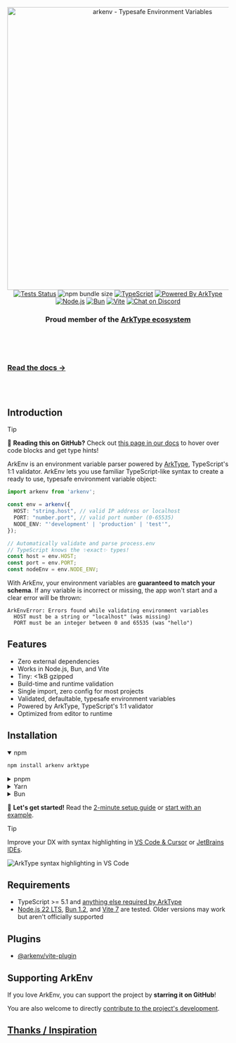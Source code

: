 <p align="center">
  <a href="https://arkenv.js.org">
    <img alt="arkenv - Typesafe Environment Variables" src="https://og.tailgraph.com/og?titleFontFamily=JetBrains+Mono&textFontFamily=Inter&title=ArkEnv&titleTailwind=text-[%23e9eef9]%20font-bold%20relative%20decoration-%5Brgb(180,215,255)%5D%20decoration-wavy%20decoration-[5px]%20underline%20underline-offset-[16px]%20text-5xl%20mb-8&text=Typesafe%20environment%20variables%20powered%20by%20ArkType&textTailwind=text-[%238b9dc1]%20text-3xl&bgTailwind=bg-gradient-to-b%20from-[%23061a3a]%20to-black" width="645px">
  </a>
  <br />
  <a href="https://github.com/yamcodes/arkenv/actions/workflows/tests.yml?query=branch%3Amain"><img alt="Tests Status" src="https://github.com/yamcodes/arkenv/actions/workflows/tests.yml/badge.svg?event=push&branch=main"></a>
  <img alt="npm bundle size" src="https://img.shields.io/bundlephobia/minzip/arkenv">
  <a href="https://www.typescriptlang.org/"><img alt="TypeScript" src="https://img.shields.io/badge/TypeScript-3178C6?style=flat&logo=typescript&logoColor=white"></a>
  <a href="https://arktype.io/"><img alt="Powered By ArkType" src="https://custom-icon-badges.demolab.com/badge/ArkType-0d1526?logo=arktype2&logoColor=e9eef9"></a>
  <a href="https://nodejs.org/en"><img alt="Node.js" src="https://img.shields.io/badge/Node.js-339933?style=flat&logo=node.js&logoColor=white"></a>
  <a href="https://bun.com/"><img alt="Bun" src="https://img.shields.io/badge/Bun-14151a?logo=bun&logoColor=fbf0df"></a>
  <a href="https://vite.dev/"><img alt="Vite" src="https://custom-icon-badges.demolab.com/badge/Vite-2e2742?logo=vite2&logoColor=dfdfd6"></a>
  <a href="https://discord.com/channels/957797212103016458/1415373591394127894"><img alt="Chat on Discord" src="https://img.shields.io/discord/957797212103016458?label=Chat&color=5865f4&logo=discord&labelColor=121214"></a>
</p>
<h3 align="center">Proud member of the <a href="https://arktype.io/docs/ecosystem#arkenv">ArkType ecosystem</a></h3>

<br/>
<br/>
<br/>

### [Read the docs →](https://arkenv.js.org/docs)

<br/>
<br/>

## Introduction 

> [!TIP]
> 📖 **Reading this on GitHub?** Check out [this page in our docs](https://arkenv.js.org/docs) to hover over code blocks and get type hints!

ArkEnv is an environment variable parser powered by [ArkType](https://arktype.io/), TypeScript's 1:1 validator. ArkEnv lets you use familiar TypeScript-like syntax to create a ready to use, typesafe environment variable object:

```ts twoslash
import arkenv from 'arkenv';

const env = arkenv({
  HOST: "string.host", // valid IP address or localhost
  PORT: "number.port", // valid port number (0-65535)
  NODE_ENV: "'development' | 'production' | 'test'",
});

// Automatically validate and parse process.env
// TypeScript knows the ✨exact✨ types!
const host = env.HOST;
const port = env.PORT;
const nodeEnv = env.NODE_ENV;
```

With ArkEnv, your environment variables are **guaranteed to match your schema**. If any variable is incorrect or missing, the app won't start and a clear error will be thrown:

```
ArkEnvError: Errors found while validating environment variables
  HOST must be a string or "localhost" (was missing)
  PORT must be an integer between 0 and 65535 (was "hello")
```

## Features

- Zero external dependencies
- Works in Node.js, Bun, and Vite
- Tiny: <1kB gzipped
- Build-time and runtime validation
- Single import, zero config for most projects
- Validated, defaultable, typesafe environment variables
- Powered by ArkType, TypeScript's 1:1 validator
- Optimized from editor to runtime

## Installation

<details open>
<summary>npm</summary>

```sh
npm install arkenv arktype
```
</details>

<details>
<summary>pnpm</summary>

```sh
pnpm add arkenv arktype
```
</details>

<details>
<summary>Yarn</summary>

```sh
yarn add arkenv arktype
```
</details>

<details>
<summary>Bun</summary>

```sh
bun add arkenv arktype
```
</details>

:rocket: **Let's get started!** Read the [2-minute setup guide](https://arkenv.js.org/docs/quickstart) or [start with an example](https://arkenv.js.org/docs/examples).


> [!TIP]
> Improve your DX with syntax highlighting in [VS Code & Cursor](https://arkenv.js.org/docs/integrations/vscode) or [JetBrains IDEs](https://arkenv.js.org/docs/integrations/jetbrains).
> 
> ![ArkType syntax highlighting in VS Code](https://raw.githubusercontent.com/yamcodes/arkenv/main/assets/dx.png)

## Requirements

- TypeScript >= 5.1 and [anything else required by ArkType](https://arktype.io/docs/intro/setup#installation)
-  [Node.js 22 LTS](https://github.com/yamcodes/arkenv/tree/main/examples/basic), [Bun 1.2](https://github.com/yamcodes/arkenv/tree/main/examples/with-bun), and [Vite 7](https://github.com/yamcodes/arkenv/tree/main/examples/with-vite-react-ts) are tested. Older versions may work but aren't officially supported

## Plugins

- [@arkenv/vite-plugin](https://github.com/yamcodes/arkenv/tree/main/packages/vite-plugin)

## Supporting ArkEnv

If you love ArkEnv, you can support the project by **starring it on GitHub**!

You are also welcome to directly [contribute to the project's development](https://github.com/yamcodes/arkenv/blob/main/CONTRIBUTING.md).

## [Thanks / Inspiration](https://github.com/yamcodes/arkenv/blob/main/THANKS.md)
